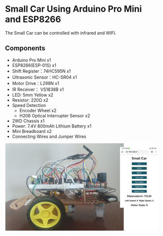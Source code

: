 # Small Car Using Arduino Pro Mini and ESP8266

The Small Car can be controlled with infrared and WIFI.

## ​Components

* Arduino Pro Mini x1
* ESP8266(ESP-01S) x1
* Shift Register：74HC595N  x1
* Ultrasonic Sensor：HC-SR04 x1   
* Motor Drive：L298N x1
* IR Receiver： VS1838B x1
* LED: 5mm Yellow x2
* Resistor: 220Ω x2
* Speed Detection 
  * Encoder Wheel x2
  * H206 Optical Interrupter Sensor x2
* 2WD Chassis x1 
* Power: 7.4V  800mAh Lithium Battery x1
* Mini Breadboard x2
* Connecting Wires and Jumper Wires

![](img/small_car.jpg)






